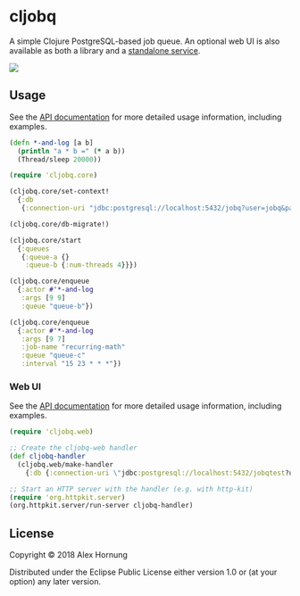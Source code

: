 # cljobq

A simple Clojure PostgreSQL-based job queue. An optional web UI is also available as both a library and a [standalone service][cljobq-web-server].

![](https://clojars.org/cljobq/latest-version.svg)

## Usage

See the [API documentation][API] for more detailed usage information, including examples.

```clojure
(defn *-and-log [a b]
  (println "a * b =" (* a b))
  (Thread/sleep 20000))

(require 'cljobq.core)

(cljobq.core/set-context!
  {:db
   {:connection-uri "jdbc:postgresql://localhost:5432/jobq?user=jobq&password=jobq"}})

(cljobq.core/db-migrate!)

(cljobq.core/start
  {:queues
   {:queue-a {}
    :queue-b {:num-threads 4}}})

(cljobq.core/enqueue
  {:actor #'*-and-log
   :args [9 9]
   :queue "queue-b"})

(cljobq.core/enqueue
  {:actor #'*-and-log
   :args [9 7]
   :job-name "recurring-math"
   :queue "queue-c"
   :interval "15 23 * * *"})
```

### Web UI

See the [API documentation][API-web] for more detailed usage information, including examples.

```clojure
(require 'cljobq.web)

;; Create the cljobq-web handler
(def cljobq-handler
  (cljobq.web/make-handler
    {:db {:connection-uri \"jdbc:postgresql://localhost:5432/jobqtest?user=test&password=test\"}))

;; Start an HTTP server with the handler (e.g. with http-kit)
(require 'org.httpkit.server)
(org.httpkit.server/run-server cljobq-handler)
```


## License

Copyright © 2018 Alex Hornung

Distributed under the Eclipse Public License either version 1.0 or (at
your option) any later version.


[API]: https://bwalex.github.io/cljobq/cljobq.core.html
[API-web]: https://bwalex.github.io/cljobq/cljobq.web.html
[cljobq-web-server]: https://github.com/bwalex/cljobq-web-server
